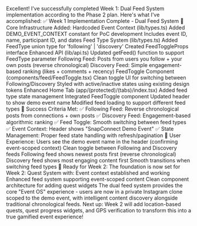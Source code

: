 Excellent! I've successfully completed Week 1: Dual Feed System implementation according to the Phase 2 plan. Here's what I've accomplished:
✅ Week 1 Implementation Complete - Dual Feed System
🔧 Core Infrastructure Added:
Hardcoded Event Context (lib/types.ts)
Added DEMO_EVENT_CONTEXT constant for PoC development
Includes event ID, name, participant ID, and dates
Feed Type System (lib/types.ts)
Added FeedType union type for 'following' | 'discovery'
Created FeedToggleProps interface
Enhanced API (lib/api.ts)
Updated getFeed() function to support FeedType parameter
Following Feed: Posts from users you follow + your own posts (reverse chronological)
Discovery Feed: Simple engagement-based ranking (likes + comments + recency)
FeedToggle Component (components/feed/FeedToggle.tsx)
Clean toggle UI for switching between Following/Discovery
Styled with active/inactive states using existing design tokens
Enhanced Home Tab (app/(protected)/(tabs)/index.tsx)
Added feed type state management
Integrated FeedToggle component
Updated header to show demo event name
Modified feed loading to support different feed types
🎯 Success Criteria Met:
✅ Following Feed: Reverse chronological posts from connections + own posts
✅ Discovery Feed: Engagement-based algorithmic ranking
✅ Feed Toggle: Smooth switching between feed types
✅ Event Context: Header shows "SnapConnect Demo Event"
✅ State Management: Proper feed state handling with refresh/pagination
📱 User Experience:
Users see the demo event name in the header (confirming event-scoped context)
Clean toggle between Following and Discovery feeds
Following feed shows newest posts first (reverse chronological)
Discovery feed shows most engaging content first
Smooth transitions when switching feed types
🚀 Ready for Week 2:
The foundation is now set for Week 2: Quest System with:
Event context established and working
Enhanced feed system supporting event-scoped content
Clean component architecture for adding quest widgets
The dual feed system provides the core "Event OS" experience - users are now in a private Instagram clone scoped to the demo event, with intelligent content discovery alongside traditional chronological feeds.
Next up: Week 2 will add location-based quests, quest progress widgets, and GPS verification to transform this into a true gamified event experience!